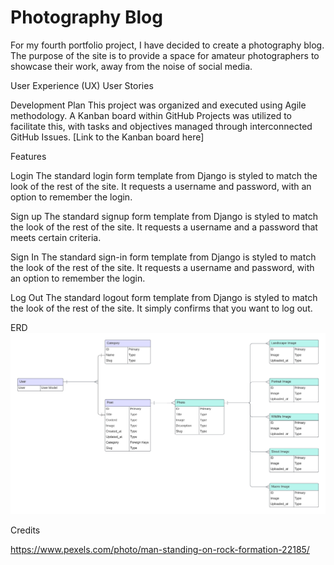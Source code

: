 # Photography Blog

For my fourth portfolio project, I have decided to create a photography blog. The purpose of the site is to provide a space for amateur photographers to showcase their work, away from the noise of social media.

User Experience (UX)
User Stories

Development Plan
This project was organized and executed using Agile methodology. A Kanban board within GitHub Projects was utilized to facilitate this, with tasks and objectives managed through interconnected GitHub Issues. [Link to the Kanban board here]

Features

Login
The standard login form template from Django is styled to match the look of the rest of the site. It requests a username and password, with an option to remember the login.

Sign up
The standard signup form template from Django is styled to match the look of the rest of the site. It requests a username and a password that meets certain criteria.

Sign In
The standard sign-in form template from Django is styled to match the look of the rest of the site. It requests a username and password, with an option to remember the login.

Log Out
The standard logout form template from Django is styled to match the look of the rest of the site. It simply confirms that you want to log out.


ERD
![alt text](<documentation/erd/Database ER diagram Photography Blog.png>)


Credits

https://www.pexels.com/photo/man-standing-on-rock-formation-22185/
